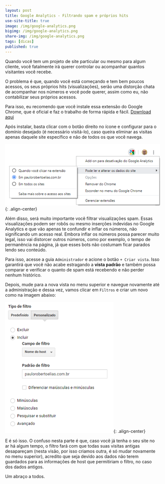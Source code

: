 ```yaml
---
layout: post
title: Google Analytics - Filtrando spam e próprios hits
use-site-title: true
image: /img/google-analytics.png
bigimg: /img/google-analytics.png
share-img: /img/google-analytics.png
tags: [dicas]
published: true
---
```


Quando você tem um projeto de site particular ou mesmo para algum cliente, você fatalmente irá querer controlar ou acompanhar quantos visitantes você recebe.

O problema é que, quando você está começando e tem bem poucos acessos, os seus próprios hits (visualizações), serão uma distorção chata de acompanhar nos números e você pode querer, assim como eu, não contabilizar seus próprios acessos.

Para isso, eu recomendo que você instale essa extensão do Google Chrome, que é oficial e faz o trabalho de forma rápida e fácil. [Download aqui](https://chrome.google.com/webstore/detail/google-analytics-opt-out/fllaojicojecljbmefodhfapmkghcbnh)

Após instalar, basta clicar com o botão direito no ícone e configurar para o domínio desejado (é necessário visitá-lo), caso queira eliminar as visitas apenas daquele site específico e não de todos os que você navega.

![image](../img/analytics-opt-out.png){: .align-center}

Além disso, será muito importante você filtrar visualizações spam. Essas visualizações podem ser robôs ou mesmo inserções indevidas no Google Analytics e que vão apenas te confundir e inflar os números, não significando um acesso real. Embora inflar os números possa parecer muito legal, isso vai distorcer outros números, como por exemplo, o tempo de permanência na página, já que esses bots não costumam ficar parados lendo seu conteúdo.

Para isso, acesse a guia ```Administrador``` e acione o botão ```+ Criar vista```. Isso garantirá que você não acabe estragando a **vista padrão** e também possa comparar e verificar o quanto de spam está recebendo e não perder nenhum histórico.

Depois, mude para a nova vista no menu superior e navegue novamente até a administração e dessa vez, vamos clicar em ```Filtros``` e criar um novo como na imagem abaixo:

![image](../img/analytics-spam-filter.png){: .align-center}

E é só isso. O confuso nesta parte é que, caso você já tenha o seu site no ar há algum tempo, o filtro fará com que todas suas visitas antigas desapareçam (nesta visão, por isso criamos outra, é só mudar novamente no menu superior), acredito que seja devido aos dados não terem guardados para as informações de host que permitiriam o filtro, no caso dos dados antigos.

Um abraço a todos.